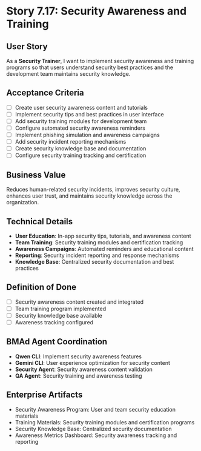 # Story 7.17: Security Awareness and Training

## User Story
As a **Security Trainer**, I want to implement security awareness and training programs so that users understand security best practices and the development team maintains security knowledge.

## Acceptance Criteria
- [ ] Create user security awareness content and tutorials
- [ ] Implement security tips and best practices in user interface
- [ ] Add security training modules for development team
- [ ] Configure automated security awareness reminders
- [ ] Implement phishing simulation and awareness campaigns
- [ ] Add security incident reporting mechanisms
- [ ] Create security knowledge base and documentation
- [ ] Configure security training tracking and certification

## Business Value
Reduces human-related security incidents, improves security culture, enhances user trust, and maintains security knowledge across the organization.

## Technical Details
- **User Education**: In-app security tips, tutorials, and awareness content
- **Team Training**: Security training modules and certification tracking
- **Awareness Campaigns**: Automated reminders and educational content
- **Reporting**: Security incident reporting and response mechanisms
- **Knowledge Base**: Centralized security documentation and best practices

## Definition of Done
- [ ] Security awareness content created and integrated
- [ ] Team training program implemented
- [ ] Security knowledge base available
- [ ] Awareness tracking configured

## BMAd Agent Coordination
- **Qwen CLI**: Implement security awareness features
- **Gemini CLI**: User experience optimization for security content
- **Security Agent**: Security awareness content validation
- **QA Agent**: Security training and awareness testing

## Enterprise Artifacts
- Security Awareness Program: User and team security education materials
- Training Materials: Security training modules and certification programs
- Security Knowledge Base: Centralized security documentation
- Awareness Metrics Dashboard: Security awareness tracking and reporting